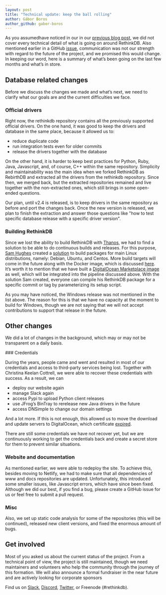 ```yaml
---
layout: post
title: "Technical update: keep the ball rolling"
author: Gábor Boros
author_github: gabor-boros
---
```


As you assumedhave noticed in our in our [previous blog post](https://rethinkdb.com/blog/community-update-stayin-alive), we did not cover every technical detail of what is going on around RethinkDB. Also mentioned earlier in a GitHub [issue](https://github.com/rethinkdb/rethinkdb/issues/6747), communication was not our strength with regard to the future of the project, and we promised this would change. In keeping our word, here is a summary of what’s been going on the last few months and what’s in store.

## Database related changes

Before we discuss the changes we made and what’s next, we need to clarify what our goals are and the current difficulties we face.

<!--more-->

### Official drivers

Right now, the rethinkdb repository contains all the previously supported official drivers. On the one hand, it was good to keep the drivers and database in the same place, because it allowed us to:

* reduce duplicate code
* run integration tests even for older commits
* release the drivers together with the database

On the other hand, it is harder to keep best practices for Python, Ruby, Java, Javascript, and, of course, C++ within the same repository. Simplicity and maintainability was the main idea when we forked RethinkDB as RebirthDB and extracted all the drivers from the rethinkdb repository. Since then, we merged back, but the extracted repositories remained and live together with the non-extracted ones, which still brings in some open-ended questions.

Our plan, until v2.4 is released, is to keep drivers in the same repository as before and port the changes back. Once the new version is released, we plan to finish the extraction and answer those questions like "how to test specific database release with a specific driver version".

### Building RethinkDB

Since we lost the ability to build RethinkDB with [Thanos](https://thanos.atnnn.com/project/rethinkdb), we had to find a solution to be able to do continuous builds and releases. For this purpose, [Sam Hughes](https://github.com/srh) created a [solution](https://github.com/srh/rethinkdb-package-builder) to build packages for main Linux distributions, namely: Debian, Ubuntu, and Centos. More build targets will come in the future along with the Docker image, which is discussed [here](https://github.com/rethinkdb/rethinkdb/issues/6772). It’s worth it to mention that we have built a [DigitalOcean Marketplace image](https://marketplace.digitalocean.com/apps/rethinkdb) as well, which will be integrated into the pipeline discussed above. With the solution Sam created, everyone can compile his RethinkDB package for a specific commit or tag by parameterizing its setup script.

As you may have noticed, the Windows release was not mentioned in the list above. The reason for this is that we have no capacity at the moment to build for Windows, though we are not saying that we will not accept contributions to support that release in the future.

## Other changes

We did a lot of changes in the background, which may or may not be transparent on a daily basis.

### Credentials

During the years, people came and went and resulted in most of our credentials and access to third-party services being lost. Together with Christina Keelan Cottrell, we were able to recover these credentials with success. As a result, we can

* deploy our website again
* manage Slack again
* access Pypi to upload Python client releases
* use JFrog’s BinTray to rerelease new Java drivers in the future
* access DNSimple to change our domain settings

And a lot more. If this is not enough, this allowed us to move the download and update servers to DigitalOcean, which certificate [expired](https://github.com/rethinkdb/rethinkdb/issues/6764).

There are still some credentials we have not recover yet, but we are continuously working to get the credentials back and create a secret store for them to prevent similar situations.

### Website and documentation

As mentioned earlier, we were able to redeploy the site. To achieve this, besides moving to Netlify, we had to make sure that all dependencies of www and docs repositories are updated. Unfortunately, this introduced some smaller issues, like Javascript errors, which have since been fixed. Although we did our best, if you find a bug, please create a GitHub issue for us or feel free to submit a pull request.

### Misc

Also, we set up static code analysis for some of the repositories (this will be continued), released new client versions, and fixed the enormous amount of bugs.

## Get involved

Most of you asked us about the current status of the project. From a technical point of view, the project is still maintained, though we need maintainers and volunteers who help the community through the journey of this formation. We will also announce a formal fundraiser in the near future and are actively looking for corporate sponsors

Find us on [Slack](http://slack.rethinkdb.com/), [Discord](https://discord.gg/kaQDYB4), [Twitter](https://twitter.com/rethinkdb), or Freenode (#rethinkdb).
